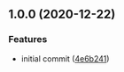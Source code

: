 ## 1.0.0 (2020-12-22)


### Features

* initial commit ([4e6b241](https://github.com/rIIh/magx_dart_client/commit/4e6b241d0b3c22c02e3043a2910adde3d772a310))
